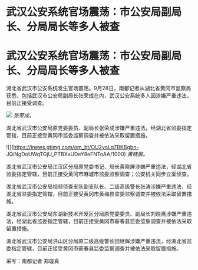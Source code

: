 # 武汉公安系统官场震荡：市公安局副局长、分局局长等多人被查

# 武汉公安系统官场震荡：市公安局副局长、分局局长等多人被查

湖北省武汉市公安系统发生官场震荡。9月28日，南都记者从湖北省黄冈市监察局获悉，包括武汉市公安局副局长张荣成在内，武汉公安系统多人因涉嫌严重违法，目前正接受调查。

![](https://inews.gtimg.com/om_bt/OgcCPN8rqqEJec1XvjQTKD0ltDpGlQvDh_CEx908y5iewAA/1000)
_张荣成。_

湖北省武汉市公安局原党委委员、副局长张荣成涉嫌严重违法，经湖北省监委指定管辖，目前正接受黄冈市监委监察调查并被依法采取留置措施。

![](https://inews.gtimg.com/om_bt/OU2yoLq7BKBgbn-
JQiNgDoUWqTGjU_PTBXxUDeY8eFNToAA/1000) _黄晓屏。_

湖北省武汉市公安局江汉区分局原党委书记、局长黄晓屏涉嫌严重违法，经湖北省监委指定管辖，目前正接受黄冈市麻城市监委监察调查；公安机关同步立案侦查。

湖北省武汉市公安局视频侦查支队副支队长、二级高级警长张涛涉嫌严重违法，经湖北省监委指定管辖，目前正接受黄冈市黄梅县监委监察调查并被依法采取留置措施。

湖北省武汉市公安局东湖新技术开发区分局原党委委员、副局长刘晓鹰涉嫌严重违法，经湖北省监委指定管辖，目前正接受黄冈市蕲春县监委监察调查并被依法采取留置措施。

湖北省武汉市公安局洪山区分局原二级高级警长田继辉涉嫌严重违法，经湖北省监委指定管辖，目前正接受黄冈市蕲春县监委监察调查并被依法采取留置措施。

采写：南都记者 郑璇真

